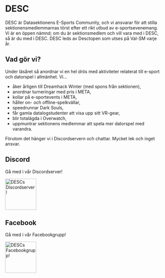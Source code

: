 # DESC

DESC är Datasektionens E-Sports Community, och vi ansvarar för att stilla sektionensmedlemmarnas törst efter ett rikt utbud av e-sportsevenemang. Vi är en öppen nämnd; om du är sektionsmedlem och vill vara med i DESC, så är du med i DESC. DESC leds av Desctopen som utses på Val-SM varje år.

## Vad gör vi?

Under läsåret så anordnar vi en hel drös med aktiviteter relaterat till e-sport och datorspel i allmänhet. Vi...

* åker årligen till Dreamhack Winter (med spons från sektionen),
* anordnar turneringar med pris i META,
* kollar på e-sportevents i META,
* håller on- och offline-spelkvällar,
* speedrunnar Dark Souls,
* får gamla datalogstudenter att visa upp sitt VR-gear,
* blir totalägda i Overwatch,
* uppmuntrar sektionens medlemmar att spela mer datorspel med varandra.

Förutom det hänger vi i Discordservern och chattar. Mycket lek och inget ansvar.

## Discord

Gå med i vår Discordserver!

<a href="https://discord.gg/5JfmBdpRw4">
    <img 
         src="http://static.datasektionen.se/namnder/desc/discord-logo.png" 
         alt="DESCs Discordserver!"
         width="100"
    >
</a>

## Facebook

Gå med i vår Facebookgrupp!

<a href="https://www.facebook.com/groups/447431545372957">
    <img 
         src="http://static.datasektionen.se/namnder/desc/facebook-logo.png" 
         alt="DESCs Facebookgrupp!"
         width="100"
    >
</a>




